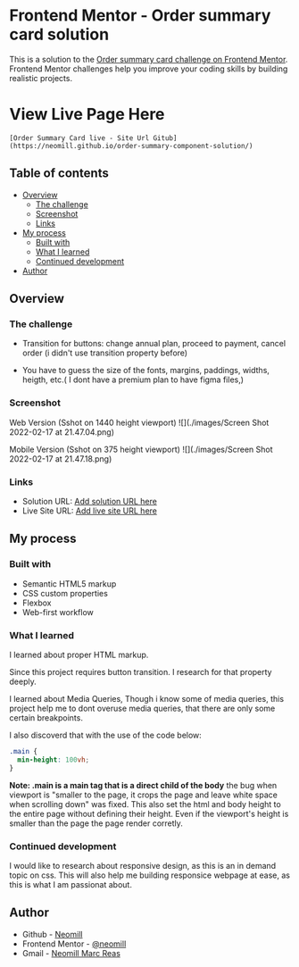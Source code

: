 # Frontend Mentor - Order summary card solution

This is a solution to the [Order summary card challenge on Frontend Mentor](https://www.frontendmentor.io/challenges/order-summary-component-QlPmajDUj). Frontend Mentor challenges help you improve your coding skills by building realistic projects. 

# View Live Page Here
 	[Order Summary Card live - Site Url Gitub](https://neomill.github.io/order-summary-component-solution/)

## Table of contents

- [Overview](#overview)
  - [The challenge](#the-challenge)
  - [Screenshot](#screenshot)
  - [Links](#links)
- [My process](#my-process)
  - [Built with](#built-with)
  - [What I learned](#what-i-learned)
  - [Continued development](#continued-development)
- [Author](#author)


## Overview

### The challenge

- Transition for buttons: change annual plan, proceed to payment, cancel order (i didn't use transition property before)

- You have to guess the size of the fonts, margins, paddings, widths, heigth, etc.( I dont have a premium plan to have figma files,)

### Screenshot
Web Version (Sshot on 1440 height viewport)
![](./images/Screen Shot 2022-02-17 at 21.47.04.png)

Mobile Version (Sshot on 375 height viewport)
![](./images/Screen Shot 2022-02-17 at 21.47.18.png)


### Links

- Solution URL: [Add solution URL here](https://github.com/Neomill/order-summary-component-solution)
- Live Site URL: [Add live site URL here](https://neomill.github.io/order-summary-component-solution/)

## My process

### Built with

- Semantic HTML5 markup
- CSS custom properties
- Flexbox
- Web-first workflow

### What I learned

I learned about proper HTML markup.

Since this project requires button transition. I research for that property deeply.

I learned about Media Queries, Though i know some of media queries, this project help me to dont overuse media queries, that there are only some certain breakpoints.

I also discoverd that with the use of the code below:

```css
.main {
  min-height: 100vh;
}
```
**Note: .main is a main tag that is a direct child of the body**
 the bug when viewport is "smaller to the page, it crops the page and leave white space when scrolling down" was fixed. This also set the html and body height to 
 the entire page without defining their height. Even if the viewport's height is smaller than the page the page render corretly.


### Continued development

I would like to research about responsive design, as this is an in demand topic on css. This will also help me building responsice webpage at ease, as this is what I 
am passionat about.


## Author

- Github - [Neomill](hhttps://github.com/Neomill)
- Frontend Mentor - [@neomill](https://www.frontendmentor.io/profile/Neomill)
- Gmail - [Neomill Marc Reas](rneomillmarc@gmail.com)

